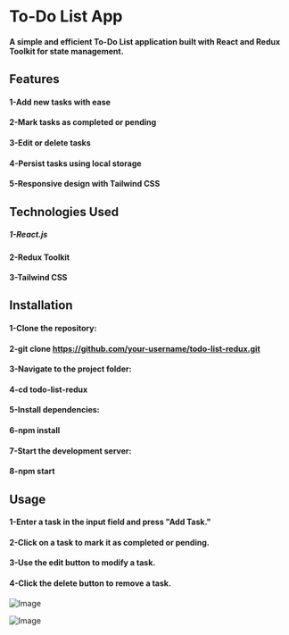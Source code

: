 # To-Do List App

#### A simple and efficient To-Do List application built with React and Redux Toolkit for state management.


## Features

#### 1-Add new tasks with ease

#### 2-Mark tasks as completed or pending

#### 3-Edit or delete tasks

#### 4-Persist tasks using local storage

#### 5-Responsive design with Tailwind CSS


## Technologies Used

##### 1-React.js

#### 2-Redux Toolkit

#### 3-Tailwind CSS


## Installation

#### 1-Clone the repository:

#### 2-git clone https://github.com/your-username/todo-list-redux.git

#### 3-Navigate to the project folder:

#### 4-cd todo-list-redux

#### 5-Install dependencies:

#### 6-npm install

#### 7-Start the development server:

#### 8-npm start


## Usage

#### 1-Enter a task in the input field and press "Add Task."

#### 2-Click on a task to mark it as completed or pending.

#### 3-Use the edit button to modify a task.

#### 4-Click the delete button to remove a task.


![Image](https://github.com/user-attachments/assets/ede274c8-e68c-4cba-a93e-c92343a0e7c6)

![Image](https://github.com/user-attachments/assets/00494f4c-7518-4c42-bf82-6b40e30dd2e9)
